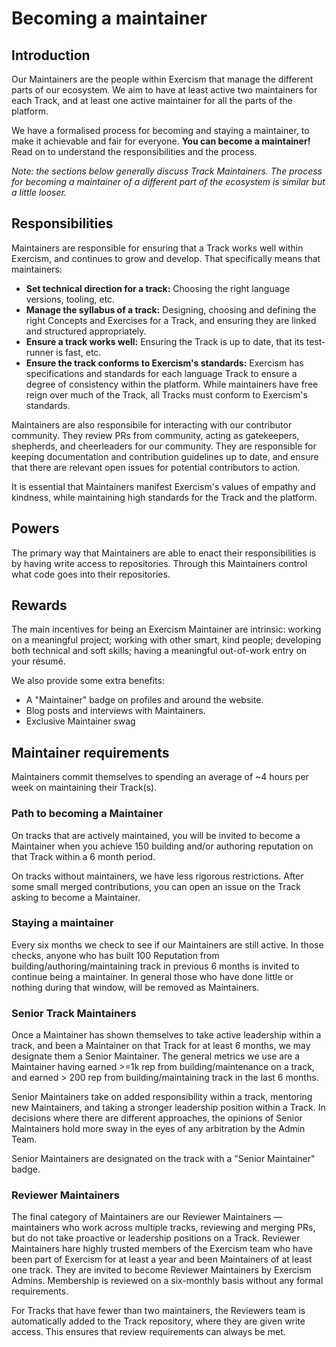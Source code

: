 # Becoming a maintainer

## Introduction

Our Maintainers are the people within Exercism that manage the different parts of our ecosystem. 
We aim to have at least active two maintainers for each Track, and at least one active maintainer for all the parts of the platform.

We have a formalised process for becoming and staying a maintainer, to make it achievable and fair for everyone.
**You can become a maintainer!**
Read on to understand the responsibilities and the process.

_Note: the sections below generally discuss Track Maintainers. 
The process for becoming a maintainer of a different part of the ecosystem is similar but a little looser._

## Responsibilities

Maintainers are responsible for ensuring that a Track works well within Exercism, and continues to grow and develop. 
That specifically means that maintainers:
- **Set technical direction for a track:** Choosing the right language versions, tooling, etc.
- **Manage the syllabus of a track:** Designing, choosing and defining the right Concepts and Exercises for a Track, and ensuring they are linked and structured appropriately.
- **Ensure a track works well:** Ensuring the Track is up to date, that its test-runner is fast, etc.
- **Ensure the track conforms to Exercism's standards:** Exercism has specifications and standards for each language Track to ensure a degree of consistency within the platform. While maintainers have free reign over much of the Track, all Tracks must conform to Exercism's standards.

Maintainers are also responsibile for interacting with our contributor community.
They review PRs from community, acting as gatekeepers, shepherds, and cheerleaders for our community.
They are responsible for keeping documentation and contribution guidelines up to date, and ensure that there are relevant open issues for potential contributors to action.

It is essential that Maintainers manifest Exercism's values of empathy and kindness, while maintaining high standards for the Track and the platform.

## Powers

The primary way that Maintainers are able to enact their responsibilities is by having write access to repositories. 
Through this Maintainers control what code goes into their repositories.

## Rewards

The main incentives for being an Exercism Maintainer are intrinsic: working on a meaningful project; working with other smart, kind people; developing both technical and soft skills; having a meaningful out-of-work entry on your résumé.

We also provide some extra benefits:
- A "Maintainer" badge on profiles and around the website.
- Blog posts and interviews with Maintainers.
- Exclusive Maintainer swag

## Maintainer requirements 

Maintainers commit themselves to spending an average of ~4 hours per week on maintaining their Track(s).

### Path to becoming a Maintainer

On tracks that are actively maintained, you will be invited to become a Maintainer when you achieve 150 building and/or authoring reputation on that Track within a 6 month period. 

On tracks without maintainers, we have less rigorous restrictions.
After some small merged contributions, you can open an issue on the Track asking to become a Maintainer.

### Staying a maintainer

Every six months we check to see if our Maintainers are still active. 
In those checks, anyone who has built 100 Reputation from building/authoring/maintaining track in previous 6 months is invited to continue being a maintainer.
In general those who have done little or nothing during that window, will be removed as Maintainers.

### Senior Track Maintainers

Once a Maintainer has shown themselves to take active leadership within a track, and been a Maintainer on that Track for at least 6 months, we may designate them a Senior Maintainer. The general metrics we use are a Maintainer having earned >=1k rep from building/maintenance on a track, and earned > 200 rep from building/maintaining track in the last 6 months.

Senior Maintainers take on added responsibility within a track, mentoring new Maintainers, and taking a stronger leadership position within a Track. 
In decisions where there are different approaches, the opinions of Senior Maintainers hold more sway in the eyes of any arbitration by the Admin Team.

Senior Maintainers are designated on the track with a "Senior Maintainer" badge.

### Reviewer Maintainers

The final category of Maintainers are our Reviewer Maintainers — maintainers who work across multiple tracks, reviewing and merging PRs, but do not take proactive or leadership positions on a Track. 
Reviewer Maintainers hare highly trusted members of the Exercism team who have been part of Exercism for at least a year and been Maintainers of at least one track.
They are invited to become Reviewer Maintainers by Exercism Admins. 
Membership is reviewed on a six-monthly basis without any formal requirements.

For Tracks that have fewer than two maintainers, the Reviewers team is automatically added to the Track repository, where they are given write access.
This ensures that review requirements can always be met.

